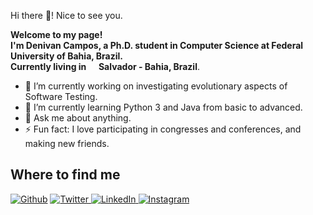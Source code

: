 Hi there 👋! Nice to see you.

<p><b>Welcome to my page! </br> I'm Denivan Campos, a Ph.D. student in Computer Science at Federal University of Bahia, Brazil.
</br> Currently living in <img src="https://s1.static.brasilescola.uol.com.br/be/conteudo/images/2-bandeira-do-brasil.jpg" width="13"/> Salvador - Bahia, Brazil</b>.
<p>

- 🔭 I’m currently working on investigating evolutionary aspects of Software Testing. 
- 🌱 I’m currently learning Python 3 and Java from basic to advanced.
- 💬 Ask me about anything.
- ⚡ Fun fact: I love participating in congresses and conferences, and making new friends.


<h2>Where to find me</h2>
<p><a href="mailto:dhennya@gmail.com" target="_blank"><img alt="Github" src="https://img.shields.io/badge/Gmail-D14836?style=for-the-badge&logo=gmail&logoColor=white" /></a> </a><a href="https://twitter.com/DhennyaCampos" target="_blank"><img alt="Twitter" src="https://img.shields.io/badge/twitter-%231DA1F2.svg?&style=for-the-badge&logo=twitter&logoColor=white&color=071A2C" /> </a> 
<a href="https://www.linkedin.com/in/denivan-campos-dhennya-41a50b38//" target="_blank"><img alt="LinkedIn" src="https://img.shields.io/badge/linkedin-%230077B5.svg?&style=for-the-badge&logo=linkedin&logoColor=white&color=071A2C"/> <a href="https://www.instagram.com/dhennyacampos/" target="_blank"><img src="https://img.shields.io/badge/instagram-%23E4405F.svg?&style=for-the-badge&logo=instagram&logoColor=white&color=071A2C" alt="Instagram"/></a>
</p>
